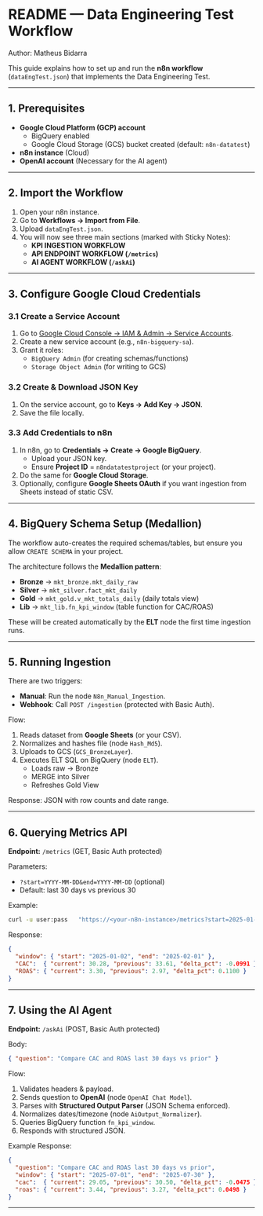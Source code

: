 # README — Data Engineering Test Workflow
Author: Matheus Bidarra

This guide explains how to set up and run the **n8n workflow** (`dataEngTest.json`) that implements the Data Engineering Test.  

---

## 1. Prerequisites

- **Google Cloud Platform (GCP) account**
  - BigQuery enabled  
  - Google Cloud Storage (GCS) bucket created (default: `n8n-datatest`)
- **n8n instance** (Cloud)
- **OpenAI account** (Necessary for the AI agent)

---

## 2. Import the Workflow

1. Open your n8n instance.  
2. Go to **Workflows → Import from File**.  
3. Upload `dataEngTest.json`.  
4. You will now see three main sections (marked with Sticky Notes):
   - **KPI INGESTION WORKFLOW**  
   - **API ENDPOINT WORKFLOW (`/metrics`)**  
   - **AI AGENT WORKFLOW (`/askAi`)**

---

## 3. Configure Google Cloud Credentials

### 3.1 Create a Service Account
1. Go to [Google Cloud Console → IAM & Admin → Service Accounts](https://console.cloud.google.com/iam-admin/serviceaccounts).
2. Create a new service account (e.g., `n8n-bigquery-sa`).
3. Grant it roles:
   - `BigQuery Admin` (for creating schemas/functions)
   - `Storage Object Admin` (for writing to GCS)

### 3.2 Create & Download JSON Key
1. On the service account, go to **Keys → Add Key → JSON**.  
2. Save the file locally.

### 3.3 Add Credentials to n8n
1. In n8n, go to **Credentials → Create → Google BigQuery**.  
   - Upload your JSON key.  
   - Ensure **Project ID** = `n8ndatatestproject` (or your project).  
2. Do the same for **Google Cloud Storage**.  
3. Optionally, configure **Google Sheets OAuth** if you want ingestion from Sheets instead of static CSV.

---

## 4. BigQuery Schema Setup (Medallion)

The workflow auto-creates the required schemas/tables, but ensure you allow `CREATE SCHEMA` in your project.

The architecture follows the **Medallion pattern**:
- **Bronze** → `mkt_bronze.mkt_daily_raw`
- **Silver** → `mkt_silver.fact_mkt_daily`
- **Gold** → `mkt_gold.v_mkt_totals_daily` (daily totals view)
- **Lib** → `mkt_lib.fn_kpi_window` (table function for CAC/ROAS)

These will be created automatically by the **ELT** node the first time ingestion runs.

---

## 5. Running Ingestion

There are two triggers:
- **Manual**: Run the node `N8n_Manual_Ingestion`.  
- **Webhook**: Call `POST /ingestion` (protected with Basic Auth).

Flow:
1. Reads dataset from **Google Sheets** (or your CSV).  
2. Normalizes and hashes file (node `Hash_Md5`).  
3. Uploads to GCS (`GCS_BronzeLayer`).  
4. Executes ELT SQL on BigQuery (node `ELT`).  
   - Loads raw → Bronze  
   - MERGE into Silver  
   - Refreshes Gold View

Response: JSON with row counts and date range.

---

## 6. Querying Metrics API

**Endpoint:** `/metrics` (GET, Basic Auth protected)

Parameters:
- `?start=YYYY-MM-DD&end=YYYY-MM-DD` (optional)  
- Default: last 30 days vs previous 30

Example:
```bash
curl -u user:pass   "https://<your-n8n-instance>/metrics?start=2025-01-02&end=2025-02-01"
```

Response:
```json
{
  "window": { "start": "2025-01-02", "end": "2025-02-01" },
  "CAC":  { "current": 30.28, "previous": 33.61, "delta_pct": -0.0991 },
  "ROAS": { "current": 3.30, "previous": 2.97, "delta_pct": 0.1100 }
}
```

---

## 7. Using the AI Agent

**Endpoint:** `/askAi` (POST, Basic Auth protected)

Body:
```json
{ "question": "Compare CAC and ROAS last 30 days vs prior" }
```

Flow:
1. Validates headers & payload.  
2. Sends question to **OpenAI** (node `OpenAI Chat Model`).  
3. Parses with **Structured Output Parser** (JSON Schema enforced).  
4. Normalizes dates/timezone (node `AiOutput_Normalizer`).  
5. Queries BigQuery function `fn_kpi_window`.  
6. Responds with structured JSON.

Example Response:
```json
{
  "question": "Compare CAC and ROAS last 30 days vs prior",
  "window": { "start": "2025-07-01", "end": "2025-07-30" },
  "cac":  { "current": 29.05, "previous": 30.50, "delta_pct": -0.0475 },
  "roas": { "current": 3.44, "previous": 3.27, "delta_pct": 0.0498 }
}
```

---

